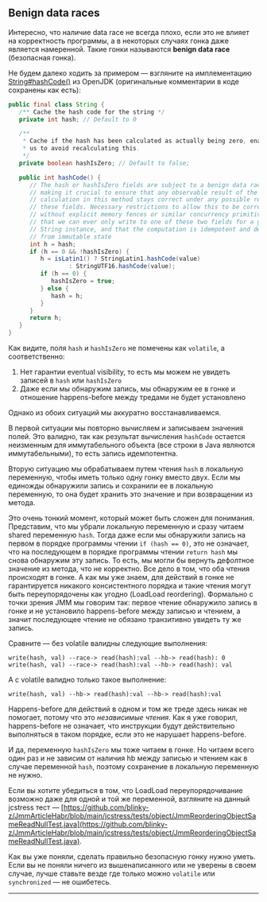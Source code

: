 ## Benign data races

  

Интересно, что наличие data race не всегда плохо, если это не влияет на корректность программы, а в некоторых случаях гонка даже является намеренной. Такие гонки называются **benign data race** (безопасная гонка).

  

Не будем далеко ходить за примером — взгляните на имплементацию [String#hashCode()](http://hg.openjdk.java.net/jdk/jdk/file/ee1d592a9f53/src/java.base/share/classes/java/lang/String.java#l1531) из OpenJDK (оригинальные комментарии в коде сохранены как есть):

  
```java
public final class String {
   /** Cache the hash code for the string */
   private int hash; // Default to 0

   /**
    * Cache if the hash has been calculated as actually being zero, enabling
    * us to avoid recalculating this.
    */
   private boolean hashIsZero; // Default to false;

   public int hashCode() {
      // The hash or hashIsZero fields are subject to a benign data race,
      // making it crucial to ensure that any observable result of the
      // calculation in this method stays correct under any possible read of
      // these fields. Necessary restrictions to allow this to be correct
      // without explicit memory fences or similar concurrency primitives is
      // that we can ever only write to one of these two fields for a given
      // String instance, and that the computation is idempotent and derived
      // from immutable state
      int h = hash;
      if (h == 0 && !hashIsZero) {
         h = isLatin1() ? StringLatin1.hashCode(value)
                 : StringUTF16.hashCode(value);
         if (h == 0) {
            hashIsZero = true;
         } else {
            hash = h;
         }
      }
      return h;
   }
}
```
  

Как видите, поля `hash` и `hashIsZero` не помечены как `volatile`, а соответственно:

  
1. Нет гарантии eventual visibility, то есть мы можем не увидеть записей в `hash` или `hashIsZero`
2. Даже если мы обнаружим запись, мы обнаружим ее в гонке и отношение happens-before между тредами не будет установлено
  

Однако из обоих ситуаций мы аккуратно восстанавливаемся.

  

В первой ситуации мы повторно вычисляем и записываем значения полей. Это валидно, так как результат вычисления `hashCode` остается неизменным для иммутабельного объекта (все строки в Java являются иммутабельными), то есть запись идемпотентна.

  

Вторую ситуацию мы обрабатываем путем чтения `hash` в локальную переменную, чтобы иметь только одну гонку вместо двух. Если мы единожды обнаружили запись и сохранили ее в локальную переменную, то она будет хранить это значение и при возвращении из метода.

  

Это очень тонкий момент, который может быть сложен для понимания. Представим, что мы убрали локальную переменную и сразу читаем shared переменную `hash`. Тогда даже если мы обнаружили запись на первом в порядке программы чтении `if (hash == 0)`, это не означает, что на последующем в порядке программы чтении `return hash` мы снова обнаружим эту запись. То есть, мы могли бы вернуть дефолтное значение из метода, что не корректно. Все дело в том, что оба чтения происходят в гонке. А как мы уже знаем, для действий в гонке не гарантируется никакого консистентного порядка и такие чтения могут быть переупорядочены как угодно (LoadLoad reordering). Формально с точки зрения JMM мы говорим так: первое чтение обнаружило запись в гонке и не установило happens-before между записью и чтением, а значит последующее чтение не обязано транзитивно увидеть ту же запись.

  

Сравните — без volatile валидны следующие выполнения:

  
```
write(hash, val) --race-> read(hash):val --hb-> read(hash): 0
write(hash, val) --race-> read(hash):val --hb-> read(hash): val
```
  

А с volatile валидно только такое выполнение:

  
```
write(hash, val) --hb-> read(hash):val --hb-> read(hash):val
```
  

Happens-before для действий в одном и том же треде здесь никак не помогает, потому что это *независимые чтения*. Как я уже говорил, happens-before не означает, что инструкции будут действительно выполняться в таком порядке, если это не нарушает happens-before.

  

И да, переменную `hashIsZero` мы тоже читаем в гонке. Но читаем всего один раз и не зависим от наличия hb между записью и чтением как в случае переменной `hash`, поэтому сохранение в локальную переменную не нужно.

  

Если вы хотите убедиться в том, что LoadLoad переупорядочивание возможно даже для одной и той же переменной, взгляните на данный jcstress тест — [https://github.com/blinky-z/JmmArticleHabr/blob/main/jcstress/tests/object/JmmReorderingObjectSameReadNullTest.java](https://github.com/blinky-z/JmmArticleHabr/blob/main/jcstress/tests/object/JmmReorderingObjectSameReadNullTest.java).

  

Как вы уже поняли, сделать правильно безопасную гонку нужно уметь. Если вы не поняли ничего из вышенаписанного или не уверены в своем случае, лучше ставьте везде где только можно `volatile` или `synchronized` — не ошибетесь.

  

---

  

